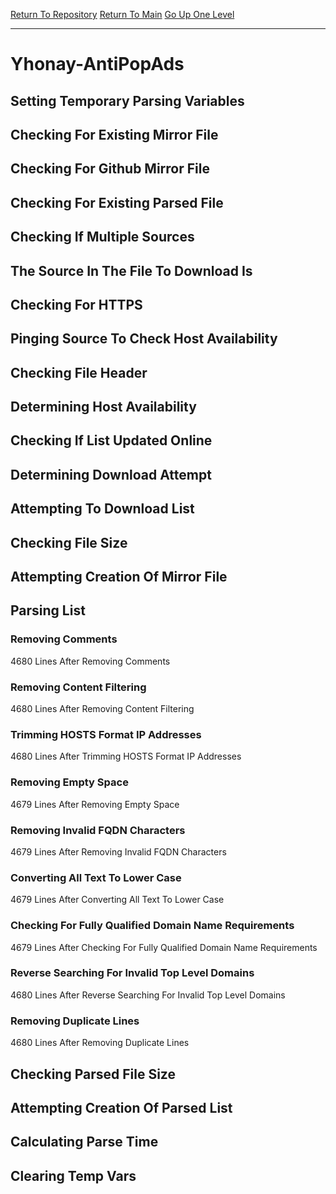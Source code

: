 [Return To Repository](https://github.com/deathbybandaid/piholeparser/)
[Return To Main](https://github.com/deathbybandaid/piholeparser/blob/master/RecentRunLogs/Mainlog.md)
[Go Up One Level](https://github.com/deathbybandaid/piholeparser/blob/master/RecentRunLogs/TopLevelScripts/30-Processing-Blacklists.md)
____________________________________
# Yhonay-AntiPopAds
## Setting Temporary Parsing Variables
## Checking For Existing Mirror File
## Checking For Github Mirror File
## Checking For Existing Parsed File
## Checking If Multiple Sources
## The Source In The File To Download Is
## Checking For HTTPS
## Pinging Source To Check Host Availability
## Checking File Header
## Determining Host Availability
## Checking If List Updated Online
## Determining Download Attempt
## Attempting To Download List
## Checking File Size
## Attempting Creation Of Mirror File
## Parsing List
### Removing Comments
4680 Lines After Removing Comments
### Removing Content Filtering
4680 Lines After Removing Content Filtering
### Trimming HOSTS Format IP Addresses
4680 Lines After Trimming HOSTS Format IP Addresses
### Removing Empty Space
4679 Lines After Removing Empty Space
### Removing Invalid FQDN Characters
4679 Lines After Removing Invalid FQDN Characters
### Converting All Text To Lower Case
4679 Lines After Converting All Text To Lower Case
### Checking For Fully Qualified Domain Name Requirements
4679 Lines After Checking For Fully Qualified Domain Name Requirements
### Reverse Searching For Invalid Top Level Domains
4680 Lines After Reverse Searching For Invalid Top Level Domains
### Removing Duplicate Lines
4680 Lines After Removing Duplicate Lines
## Checking Parsed File Size
## Attempting Creation Of Parsed List
## Calculating Parse Time
## Clearing Temp Vars
